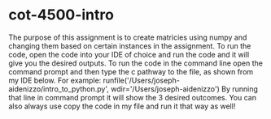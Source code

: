 # cot-4500-intro
The purpose of this assignment is to create matricies using numpy and changing them based on certain instances in the assignment. To run the code, open the code into your IDE of choice and run the code and it will give you the desired outputs. 
To run the code in the command line open the command prompt and then type the c pathway to the file, as shown from my IDE below.
For example:
runfile('/Users/joseph-aidenizzo/intro_to_python.py', wdir='/Users/joseph-aidenizzo')
By running that line in command prompt it will show the 3 desired outcomes. You can also always use copy the code in my file and run it that way as well!
